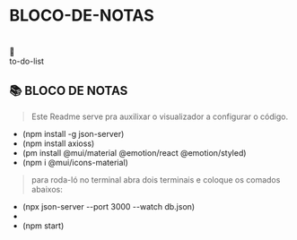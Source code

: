 # BLOCO-DE-NOTAS<h1 align="center">
📄<br> to-do-list
</h1>

## 📚 BLOCO DE NOTAS

> Este Readme serve pra auxilixar o visualizador a configurar o código.
> 
-   (npm install -g json-server)
-   (npm install axioss)
-   (pm install @mui/material @emotion/react @emotion/styled)
-   (npm i @mui/icons-material)

  


> para roda-ló no terminal abra dois terminais e coloque os comados abaixos:


-  (npx json-server --port 3000 --watch db.json)
-  
-  (npm start)


<div align="center">
  <br/>
  <br/>
  <br/>
    <div>
     
     
